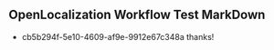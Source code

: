 ## OpenLocalization Workflow Test MarkDown
* cb5b294f-5e10-4609-af9e-9912e67c348a 
thanks!<!--HONumber=Mar16_HO2-->
